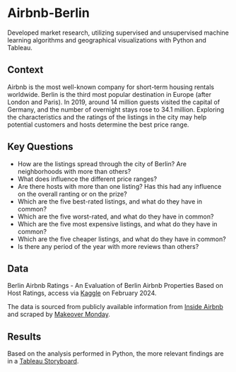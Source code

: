 # Airbnb-Berlin
Developed market research, utilizing supervised and unsupervised machine learning algorithms and geographical visualizations with Python and Tableau.

## Context
Airbnb is the most well-known company for short-term housing rentals worldwide. Berlin is the third most popular destination in Europe (after London and Paris). In 2019, around 14 million guests visited the capital of Germany, and the number of overnight stays rose to 34.1 million. Exploring the characteristics and the ratings of the listings in the city may help potential customers and hosts determine the best price range.

## Key Questions
-	How are the listings spread through the city of Berlin? Are neighborhoods with more than others? 
-	What does influence the different price ranges? 
-	Are there hosts with more than one listing? Has this had any influence on the overall ranting or on the prize?
-	Which are the five best-rated listings, and what do they have in common?
-	Which are the five worst-rated, and what do they have in common?
-	Which are the five most expensive listings, and what do they have in common?
-	Which are the five cheaper listings, and what do they have in common?
-	Is there any period of the year with more reviews than others?

## Data
Berlin Airbnb Ratings - An Evaluation of Berlin Airbnb Properties Based on Host Ratings, access via [Kaggle](https://www.kaggle.com/datasets/thedevastator/berlin-airbnb-ratings-how-hosts-measure-up) on February 2024.

The data is sourced from publicly available information from [Inside Airbnb](http://insideairbnb.com) and scraped by [Makeover Monday](https://data.world/makeovermonday). 

## Results
Based on the analysis performed in Python, the more relevant findings are in a [Tableau Storyboard](https://public.tableau.com/shared/73BSR424S?:display_count=n&:origin=viz_share_link).



